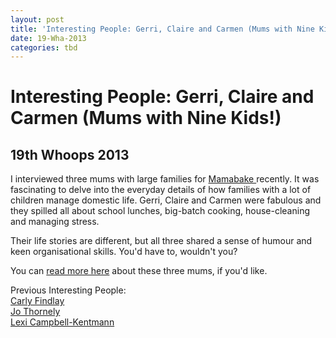 ```yaml
---
layout: post
title: 'Interesting People: Gerri, Claire and Carmen (Mums with Nine Kids!)'
date: 19-Wha-2013
categories: tbd
---
```


# Interesting People: Gerri, Claire and Carmen (Mums with Nine Kids!)

## 19th Whoops 2013

I interviewed three mums with large families for <a href="http://mamabake.com/">Mamabake </a>recently. It was fascinating to delve into the everyday details of how families with a lot of children manage domestic life. Gerri,   Claire and Carmen were fabulous and they spilled all about school lunches,   big-batch cooking,   house-cleaning and managing stress.

Their life stories are different, but all three shared a sense of humour and keen organisational skills. You'd have to, wouldn't you?

You can <a href="http://mamabake.com/2013/11/14/life-with-nine-children-the-lowdown-from-three-mums-who-know/">read more here</a> about these three mums, if you'd like.

<div>Previous Interesting People:</div>

<div></div>

<div><a href="http://mogantosh.com/?p=455">Carly Findlay</a></div>

<div><a href="http://mogantosh.com/?p=481">Jo Thornely</a></div>

<div><a href="http://mogantosh.com/?p=596">Lexi Campbell-Kentmann</a></div>
